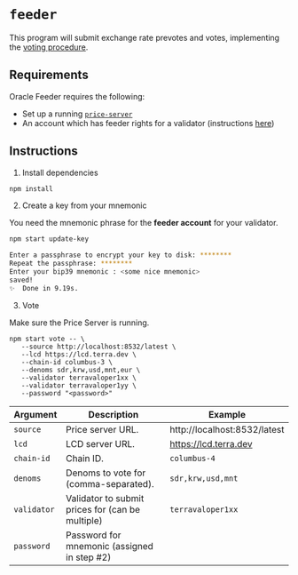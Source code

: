 # `feeder`

This program will submit exchange rate prevotes and votes, implementing the [voting procedure](https://docs.terra.money/dev/spec-oracle.html#voting-procedure). 

## Requirements

Oracle Feeder requires the following:

- Set up a running [`price-server`](../price-server/)
- An account which has feeder rights for a validator (instructions [here](https://docs.terra.money/validator/setup.html#delegate-feeder-consent))

## Instructions

1. Install dependencies

```sh
npm install
```

2. Create a key from your mnemonic

You need the mnemonic phrase for the **feeder account** for your validator.

```sh
npm start update-key

Enter a passphrase to encrypt your key to disk: ********
Repeat the passphrase: ********
Enter your bip39 mnemonic : <some nice mnemonic>
saved!
✨  Done in 9.19s.
```

3. Vote

Make sure the Price Server is running.

```
npm start vote -- \
   --source http://localhost:8532/latest \
   --lcd https://lcd.terra.dev \
   --chain-id columbus-3 \
   --denoms sdr,krw,usd,mnt,eur \
   --validator terravaloper1xx \
   --validator terravaloper1yy \
   --password "<password>"
```

| Argument | Description | Example |
| - | - | - |
| `source` | Price server URL. | http://localhost:8532/latest |
| `lcd` | LCD server URL. | https://lcd.terra.dev |
| `chain-id` | Chain ID. | `columbus-4` |
| `denoms` | Denoms to vote for (comma-separated). | `sdr,krw,usd,mnt` | 
|`validator` | Validator to submit prices for (can be multiple) | `terravaloper1xx` |
| `password` | Password for mnemonic (assigned in step #2) | |
